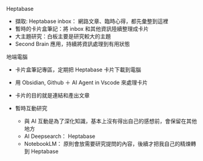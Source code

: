 

Heptabase
- 擷取: Heptabase inbox： 網路文章、臨時心得，都先彙整到這裡
- 暫時的卡片盒筆記：將 inbox 和其他資訊陸續整理成卡片
- 大主題研究：白板主要是研究較大的主題
- Second Brain 應用，持續將資訊處理到有用狀態

地端電腦
- 卡片盒筆記專區，定期把 Heptabase 卡片下載到電腦
- 用 Obsidian, Github ＋ AI Agent in Vscode 來處理卡片
- 卡片的目的就是連結和產出文章

- 暫時互動研究
   - 與 AI 互動是為了深化知識，基本上沒有得出自己的感想前，會保留在其他地方
   - AI Deepsearch： Heptabase
   - NotebookLM： 原則會放需要研究提問的內容，後續才把我自己的精煉轉到 Heptabase
